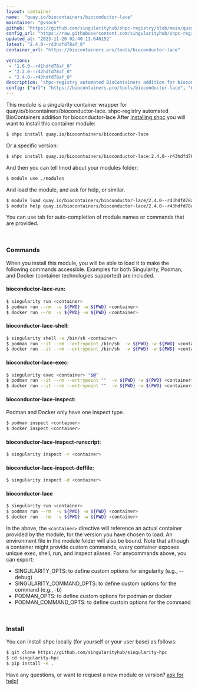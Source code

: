 ```yaml
---
layout: container
name:  "quay.io/biocontainers/bioconductor-lace"
maintainer: "@vsoch"
github: "https://github.com/singularityhub/shpc-registry/blob/main/quay.io/biocontainers/bioconductor-lace/container.yaml"
config_url: "https://raw.githubusercontent.com/singularityhub/shpc-registry/main/quay.io/biocontainers/bioconductor-lace/container.yaml"
updated_at: "2023-11-20 02:40:13.646152"
latest: "2.4.0--r43hdfd78af_0"
container_url: "https://biocontainers.pro/tools/bioconductor-lace"

versions:
 - "1.6.0--r41hdfd78af_0"
 - "2.2.0--r42hdfd78af_0"
 - "2.4.0--r43hdfd78af_0"
description: "shpc-registry automated BioContainers addition for bioconductor-lace"
config: {"url": "https://biocontainers.pro/tools/bioconductor-lace", "maintainer": "@vsoch", "description": "shpc-registry automated BioContainers addition for bioconductor-lace", "latest": {"2.4.0--r43hdfd78af_0": "sha256:f8c2278b898ac6f18315cca5b8fa555d0463210bbcf871f76a8267c7fa71eb29"}, "tags": {"1.6.0--r41hdfd78af_0": "sha256:8ae85d97e6b6c2582a75c811bedb146c1108b3edeaa46a63be73b3d25a1cbf5d", "2.2.0--r42hdfd78af_0": "sha256:b2dacc60fe0f9274b0b56c28cbcb49a546e76a3912bdb5056c37752e43331c85", "2.4.0--r43hdfd78af_0": "sha256:f8c2278b898ac6f18315cca5b8fa555d0463210bbcf871f76a8267c7fa71eb29"}, "docker": "quay.io/biocontainers/bioconductor-lace"}
---
```


This module is a singularity container wrapper for quay.io/biocontainers/bioconductor-lace.
shpc-registry automated BioContainers addition for bioconductor-lace
After [installing shpc](#install) you will want to install this container module:


```bash
$ shpc install quay.io/biocontainers/bioconductor-lace
```

Or a specific version:

```bash
$ shpc install quay.io/biocontainers/bioconductor-lace:2.4.0--r43hdfd78af_0
```

And then you can tell lmod about your modules folder:

```bash
$ module use ./modules
```

And load the module, and ask for help, or similar.

```bash
$ module load quay.io/biocontainers/bioconductor-lace/2.4.0--r43hdfd78af_0
$ module help quay.io/biocontainers/bioconductor-lace/2.4.0--r43hdfd78af_0
```

You can use tab for auto-completion of module names or commands that are provided.

<br>

### Commands

When you install this module, you will be able to load it to make the following commands accessible.
Examples for both Singularity, Podman, and Docker (container technologies supported) are included.

#### bioconductor-lace-run:

```bash
$ singularity run <container>
$ podman run --rm  -v ${PWD} -w ${PWD} <container>
$ docker run --rm  -v ${PWD} -w ${PWD} <container>
```

#### bioconductor-lace-shell:

```bash
$ singularity shell -s /bin/sh <container>
$ podman run --it --rm --entrypoint /bin/sh  -v ${PWD} -w ${PWD} <container>
$ docker run --it --rm --entrypoint /bin/sh  -v ${PWD} -w ${PWD} <container>
```

#### bioconductor-lace-exec:

```bash
$ singularity exec <container> "$@"
$ podman run --it --rm --entrypoint ""  -v ${PWD} -w ${PWD} <container> "$@"
$ docker run --it --rm --entrypoint ""  -v ${PWD} -w ${PWD} <container> "$@"
```

#### bioconductor-lace-inspect:

Podman and Docker only have one inspect type.

```bash
$ podman inspect <container>
$ docker inspect <container>
```

#### bioconductor-lace-inspect-runscript:

```bash
$ singularity inspect -r <container>
```

#### bioconductor-lace-inspect-deffile:

```bash
$ singularity inspect -d <container>
```



#### bioconductor-lace

```bash
$ singularity run <container>
$ podman run --rm  -v ${PWD} -w ${PWD} <container>
$ docker run --rm  -v ${PWD} -w ${PWD} <container>
```


In the above, the `<container>` directive will reference an actual container provided
by the module, for the version you have chosen to load. An environment file in the
module folder will also be bound. Note that although a container
might provide custom commands, every container exposes unique exec, shell, run, and
inspect aliases. For anycommands above, you can export:

 - SINGULARITY_OPTS: to define custom options for singularity (e.g., --debug)
 - SINGULARITY_COMMAND_OPTS: to define custom options for the command (e.g., -b)
 - PODMAN_OPTS: to define custom options for podman or docker
 - PODMAN_COMMAND_OPTS: to define custom options for the command

<br>

### Install

You can install shpc locally (for yourself or your user base) as follows:

```bash
$ git clone https://github.com/singularityhub/singularity-hpc
$ cd singularity-hpc
$ pip install -e .
```

Have any questions, or want to request a new module or version? [ask for help!](https://github.com/singularityhub/singularity-hpc/issues)